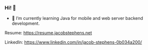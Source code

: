 ### Hi! 👋

- 🌱 I’m currently learning Java for mobile and web server backend development.

Resume: https://resume.jacobstephens.net

LinkedIn: https://www.linkedin.com/in/jacob-stephens-0b034a200/
